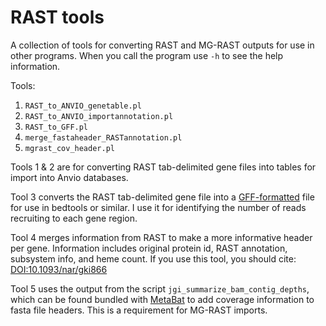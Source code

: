 # RAST tools

A collection of tools for converting RAST and MG-RAST outputs for use in other programs. When you call the program use ```-h``` to see the help information.

Tools:

1. ```RAST_to_ANVIO_genetable.pl```
2. ```RAST_to_ANVIO_importannotation.pl```
3. ```RAST_to_GFF.pl```
4. ```merge_fastaheader_RASTannotation.pl```
5. ```mgrast_cov_header.pl```

Tools 1 & 2 are for converting RAST tab-delimited gene files into tables for import into Anvio databases.

Tool 3 converts the RAST tab-delimited gene file into a [GFF-formatted](https://useast.ensembl.org/info/website/upload/gff.html) file for use in bedtools or similar. I use it for identifying the number of reads recruiting to each gene region.

Tool 4 merges information from RAST to make a more informative header per gene. Information includes original protein id, RAST annotation, subsystem info, and heme count. If you use this tool, you should cite: [DOI:10.1093/nar/gki866](https://academic.oup.com/nar/article/33/17/5691/1067791)

Tool 5 uses the output from the script ```jgi_summarize_bam_contig_depths```, which can be found bundled with [MetaBat](https://bitbucket.org/berkeleylab/metabat) to add coverage information to fasta file headers. This is a requirement for MG-RAST imports.
